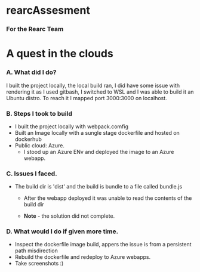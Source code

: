 # rearcAssesment
### For the Rearc Team


# A quest in the clouds

### A. What did I do?

I built the project locally, the local build ran, I did have some issue with rendering it as I used gitbash, I switched to WSL and I was able to build it an Ubuntu distro. To reach it I mapped port 3000:3000 on localhost.

### B. Steps I took to build
- I built the project locally with webpack.comfig
- Built an Image locally with a sungle stage dockerfile and hosted on dockerhub
- Public cloud: Azure.
  - I stood up an Azure ENv and deployed the image to an Azure webapp.

### C. Issues I faced.
- The build dir is 'dist' and the build is bundle to a file called bundle.js 
  - After the webapp deployed it was unable to read the contents of the build dir  

  - **Note** - the solution did not complete.

### D. What would I do if given more time.
- Inspect the dockerfile image build, appers the issue is from a persistent path misdirection
- Rebuild the dockerfile and redeploy to Azure webapps.
- Take screenshots :)



